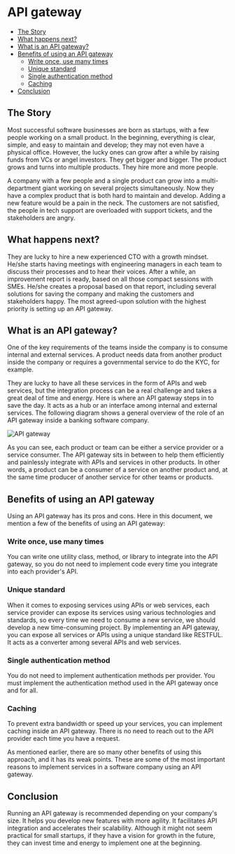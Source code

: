 # API gateway

- [The Story](#the-story)
- [What happens next?](#what-happens-next)
- [What is an API gateway?](#what-is-an-api-gateway)
- [Benefits of using an API gateway](#benefits-of-using-an-api-gateway)
    - [Write once, use many times](#write-once-use-many-times)
    - [Unique standard](#unique-standard)
    - [Single authentication method](#single-authentication-method)
    - [Caching](#caching)
- [Conclusion](#conclusion)

## The Story 
Most successful software businesses are born as startups, with a few people working on a small product. In the beginning, everything is clear, simple, and easy to maintain and develop; they may not even have a physical office. However, the lucky ones can grow after a while by raising funds from VCs or angel investors. They get bigger and bigger. The product grows and turns into multiple products. They hire more and more people.
 
A company with a few people and a single product can grow into a multi-department giant working on several projects simultaneously. Now they have a complex product that is both hard to maintain and develop. Adding a new feature would be a pain in the neck. The customers are not satisfied, the people in tech support are overloaded with support tickets, and the stakeholders are angry.
 
## What happens next?
 
They are lucky to hire a new experienced CTO with a growth mindset. He/she starts having meetings with engineering managers in each team to discuss their processes and to hear their voices. After a while, an improvement report is ready, based on all those compact sessions with SMEs. He/she creates a proposal based on that report, including several solutions for saving the company and making the customers and stakeholders happy. The most agreed-upon solution with the highest priority is setting up an API gateway.
 
## What is an API gateway?
 
One of the key requirements of the teams inside the company is to consume internal and external services. A product needs data from another product inside the company or requires a governmental service to do the KYC, for example.
 
They are lucky to have all these services in the form of APIs and web services, but the integration process can be a real challenge and takes a great deal of time and energy. Here is where an API gateway steps in to save the day. It acts as a hub or an interface among internal and external services. The following diagram shows a general overview of the role of an API gateway inside a banking software company.
 
![API gateway](https://user-images.githubusercontent.com/10261553/188957122-85fbb411-b8ab-4487-be02-75c05110706c.jpg)
 
As you can see, each product or team can be either a service provider or a service consumer. The API gateway sits in between to help them efficiently and painlessly integrate with APIs and services in other products. In other words, a product can be a consumer of a service on another product and, at the same time producer of another service for other teams or products.
 
## Benefits of using an API gateway
 
Using an API gateway has its pros and cons. Here in this document, we mention a few of the benefits of using an API gateway:
 
### Write once, use many times
 
You can write one utility class, method, or library to integrate into the API gateway, so you do not need to implement code every time you integrate into each provider's API.
 
### Unique standard
 
When it comes to exposing services using APIs or web services, each service provider can expose its services using various technologies and standards, so every time we need to consume a new service, we should develop a new time-consuming project. By implementing an API gateway, you can expose all services or APIs using a unique standard like RESTFUL. It acts as a converter among several APIs and web services.
 
### Single authentication method
 
You do not need to implement authentication methods per provider. You must implement the authentication method used in the API gateway once and for all.
 
### Caching
 
To prevent extra bandwidth or speed up your services, you can implement caching inside an API gateway. There is no need to reach out to the API provider each time you have a request.
 
As mentioned earlier, there are so many other benefits of using this approach, and it has its weak points. These are some of the most important reasons to implement services in a software company using an API gateway.
 
## Conclusion
 
Running an API gateway is recommended depending on your company's size. It helps you develop new features with more agility. It facilitates API integration and accelerates their scalability.
Although it might not seem practical for small startups, if they have a vision for growth in the future, they can invest time and energy to implement one at the beginning.
 
